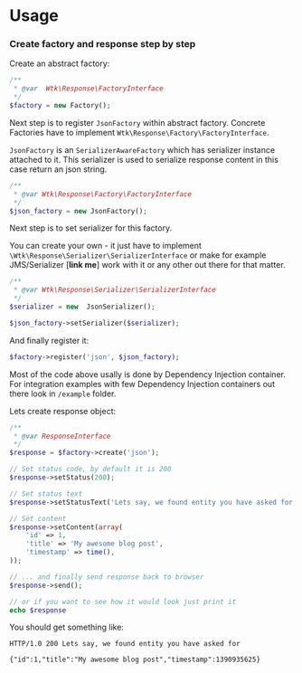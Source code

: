 # Usage

### Create factory and response step by step

Create an abstract factory:

```php
/**
 * @var  Wtk\Response\FactoryInterface
 */
$factory = new Factory();
```

Next step is to register `JsonFactory` within abstract factory. Concrete Factories have to implement `Wtk\Response\Factory\FactoryInterface`.

`JsonFactory`  is an `SerializerAwareFactory` which has serializer instance attached to it. This serializer is used to serialize response content in this case return an json string.

```php
/**
 * @var Wtk\Response\Factory\FactoryInterface
 */
$json_factory = new JsonFactory();
```
Next step is to set serializer for this factory.

You can create your own - it just have to implement `\Wtk\Response\Serializer\SerializerInterface` or make for example JMS/Serializer [**link me**] work with it or any other out there for that matter.

```php
/**
 * @var Wtk\Response\Serializer\SerializerInterface
 */
$serializer = new  JsonSerializer();

$json_factory->setSerializer($serializer);
```

And finally register it:

```php
$factory->register('json', $json_factory);
```

Most of the code above usally is done by Dependency Injection container. 
For integration examples with few Dependency Injection containers out there look in `/example` folder.

Lets create response object:
```php
/**
 * @var ResponseInterface
 */
$response = $factory->create('json');

// Set status code, by default it is 200
$response->setStatus(200);

// Set status text
$response->setStatusText('Lets say, we found entity you have asked for');

// Set content
$response->setContent(array(
	'id' => 1,
    'title' => 'My awesome blog post', 
    'timestamp' => time(),
));

// ... and finally send response back to browser
$response->send();

// or if you want to see how it would look just print it
echo $response
```

You should get something like:
```
HTTP/1.0 200 Lets say, we found entity you have asked for

{"id":1,"title":"My awesome blog post","timestamp":1390935625}
```

